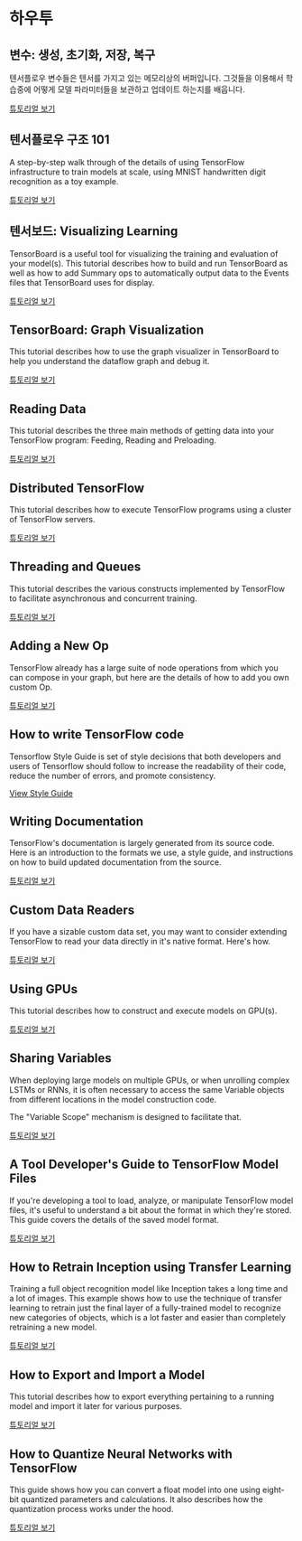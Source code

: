 # 하우투


## 변수: 생성, 초기화, 저장, 복구

텐서플로우 변수들은 텐서를 가지고 있는 메모리상의 버퍼입니다. 그것들을 이용해서 학습중에 어떻게 모델 파라미터들을 보관하고 업데이트 하는지를 배웁니다.

[튜토리얼 보기](variables/index.md)


## 텐서플로우 구조 101

A step-by-step walk through of the details of using TensorFlow infrastructure
to train models at scale, using MNIST handwritten digit recognition as a toy
example.

[튜토리얼 보기](../tutorials/mnist/tf/index.md)


## 텐서보드: Visualizing Learning

TensorBoard is a useful tool for visualizing the training and evaluation of
your model(s).  This tutorial describes how to build and run TensorBoard as well
as how to add Summary ops to automatically output data to the Events files that
TensorBoard uses for display.

[튜토리얼 보기](summaries_and_tensorboard/index.md)


## TensorBoard: Graph Visualization

This tutorial describes how to use the graph visualizer in TensorBoard to help
you understand the dataflow graph and debug it.

[튜토리얼 보기](graph_viz/index.md)


## Reading Data

This tutorial describes the three main methods of getting data into your
TensorFlow program: Feeding, Reading and Preloading.

[튜토리얼 보기](reading_data/index.md)

## Distributed TensorFlow

This tutorial describes how to execute TensorFlow programs using a cluster of
TensorFlow servers.

[튜토리얼 보기](distributed/index.md)


## Threading and Queues

This tutorial describes the various constructs implemented by TensorFlow
to facilitate asynchronous and concurrent training.

[튜토리얼 보기](threading_and_queues/index.md)


## Adding a New Op

TensorFlow already has a large suite of node operations from which you can
compose in your graph, but here are the details of how to add you own custom Op.

[튜토리얼 보기](adding_an_op/index.md)


## How to write TensorFlow code

Tensorflow Style Guide is set of style decisions that both developers
and users of Tensorflow should follow to increase the readability of their code,
reduce the number of errors, and promote consistency.

[View Style Guide](style_guide.md)


## Writing Documentation

TensorFlow's documentation is largely generated from its source code. Here is an
introduction to the formats we use, a style guide, and instructions on how to
build updated documentation from the source.

[튜토리얼 보기](documentation/index.md)


## Custom Data Readers

If you have a sizable custom data set, you may want to consider extending
TensorFlow to read your data directly in it's native format.  Here's how.

[튜토리얼 보기](new_data_formats/index.md)


## Using GPUs

This tutorial describes how to construct and execute models on GPU(s).

[튜토리얼 보기](using_gpu/index.md)


## Sharing Variables

When deploying large models on multiple GPUs, or when unrolling complex LSTMs
or RNNs, it is often necessary to access the same Variable objects from
different locations in the model construction code.

The "Variable Scope" mechanism is designed to facilitate that.

[튜토리얼 보기](variable_scope/index.md)

## A Tool Developer's Guide to TensorFlow Model Files

If you're developing a tool to load, analyze, or manipulate TensorFlow model
files, it's useful to understand a bit about the format in which they're stored.
This guide covers the details of the saved model format.

[튜토리얼 보기](../how_tos/tool_developers/index.md)

## How to Retrain Inception using Transfer Learning

Training a full object recognition model like Inception takes a long time and a
lot of images. This example shows how to use the technique of transfer learning
to retrain just the final layer of a fully-trained model to recognize new
categories of objects, which is a lot faster and easier than completely
retraining a new model.

[튜토리얼 보기](../how_tos/image_retraining/index.md)

## How to Export and Import a Model

This tutorial describes how to export everything pertaining to a running
model and import it later for various purposes.

[튜토리얼 보기](../how_tos/meta_graph/index.md)

## How to Quantize Neural Networks with TensorFlow

This guide shows how you can convert a float model into one using eight-bit
quantized parameters and calculations. It also describes how the quantization
process works under the hood.

[튜토리얼 보기](../how_tos/quantization/index.md)
